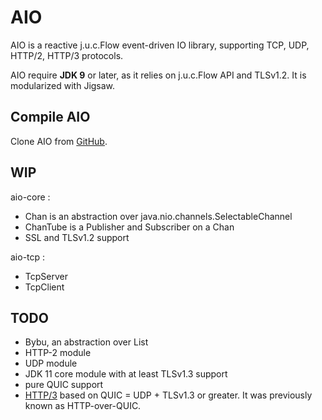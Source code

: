 # AIO
AIO is a reactive j.u.c.Flow event-driven IO library, supporting TCP, UDP, HTTP/2, HTTP/3 protocols.

AIO require **JDK 9** or later, as it relies on j.u.c.Flow API and TLSv1.2. It is modularized with Jigsaw.

## Compile AIO
Clone AIO from [GitHub](https://github.com/pull-vert/aio).

## WIP
aio-core :
* Chan is an abstraction over java.nio.channels.SelectableChannel
* ChanTube is a Publisher and Subscriber on a Chan
* SSL and TLSv1.2 support

aio-tcp :
* TcpServer
* TcpClient

## TODO
* Bybu, an abstraction over List<ByteBuffer>
* HTTP-2 module
* UDP module
* JDK 11 core module with at least TLSv1.3 support
* pure QUIC support
* [HTTP/3](https://quicwg.org/base-drafts/draft-ietf-quic-http.html) based on QUIC = UDP + TLSv1.3 or greater. It was previously known as HTTP-over-QUIC.
